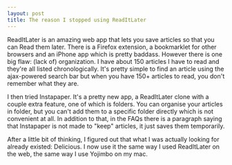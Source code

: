 ```yaml
---
layout: post
title: The reason I stopped using ReadItLater
---
```


<p>ReadItLater is an amazing web app that lets you save articles so that you can Read them later. There is a Firefox extension, a bookmarklet for other browsers and an iPhone app which is pretty baddass. However there is one big flaw: (lack of) organization. I have about 150 articles I have to read and they're all listed chronologically. It's pretty simple to find an article using the ajax-powered search bar but when you have 150+ articles to read, you don't remember what they are.</p>
<p>I then tried Instapaper. It's a pretty new app, a ReadItLater clone with a couple extra feature, one of which is folders. You can organise your articles in folder, but you can't add them to a specific folder directly which is not convenient at all. In addition to that, in the FAQs there is a paragraph saying that Instapaper is not made to "keep" articles, it just saves them temporarily.</p>
<p>After a little bit of thinking, I figured out that what I was actually looking for already existed: Delicious. I now use it the same way I used ReadItLater on the web, the same way I use Yojimbo on my mac.</p> 